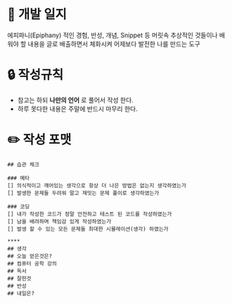 # :book: 개발 일지
에피파니(Epiphany) 적인 경험, 반성, 개념, Snippet 등 머릿속 추상적인 것들이나 배워야 할 내용을 글로 배출하면서 체화시켜 어제보다 발전한 나를 만드는 도구

# :lock: 작성규칙
- 참고는 하되 **나만의 언어** 로 풀어서 작성 한다.
- 하루 못다한 내용은 주말에 반드시 마무리 한다.


# :pencil2: 작성 포맷

~~~
## 습관 체크

### 메타
[] 의식적이고 깨어있는 생각으로 항상 더 나은 방법은 없는지 생각하였는가
[] 발생한 문제들 두려워 말고 재밋는 문제 풀이로 생각하였는가

### 코딩
[] 내가 작성한 코드가 정말 안전하고 테스트 된 코드를 작성하였는가
[] 남을 배려하며 책임감 있게 작성하였는가
[] 발생 할 수 있는 모든 문제들 최대한 시뮬레이션(생각) 하였는가

**** 
## 생각
## 오늘 얻은것은?
## 컴퓨터 공학 강의
## 독서
## 잘한것
## 반성
## 내일은?
~~~
